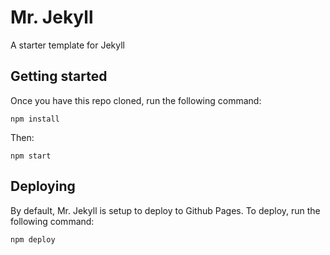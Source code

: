 # Mr. Jekyll
A starter template for Jekyll

## Getting started

Once you have this repo cloned, run the following command:

```
npm install
```

Then:
```
npm start
```


## Deploying

By default, Mr. Jekyll is setup to deploy to Github Pages. To deploy, run the following command:

```
npm deploy
```
